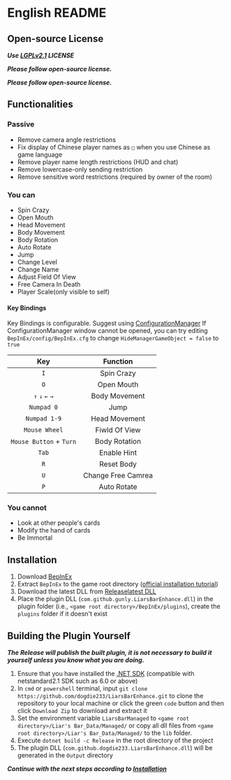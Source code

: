 ﻿# English README

## Open-source License

***Use [LGPLv2.1](LICENSE.txt) LICENSE***

***Please follow open-source license.***

***Please follow open-source license.***

## Functionalities

### Passive

- Remove camera angle restrictions  
- Fix display of Chinese player names as `□` when you use Chinese as game language  
- Remove player name length restrictions (HUD and chat)  
- Remove lowercase-only sending restriction  
- Remove sensitive word restrictions (required by owner of the room)  

### You can

- Spin Crazy  
- Open Mouth  
- Head Movement  
- Body Movement  
- Body Rotation  
- Auto Rotate
- Jump
- Change Level
- Change Name
- Adjust Field Of View
- Free Camera In Death
- Player Scale(only visible to self)

#### Key Bindings
Key Bindings is configurable. Suggest using [ConfigurationManager](https://github.com/BepInEx/BepInEx.ConfigurationManager)
If ConfigurationManager window cannot be opened, you can try editing `BepInEx/config/BepInEx.cfg` to change `HideManagerGameObject = false` to `true`

| Key                     | Function           |
| :---------------------: | :----------------: |
| `I`                     | Spin Crazy         |
| `O`                     | Open Mouth         |
| `↑` `↓` `←` `→`     | Body Movement      |
| `Numpad 0`              | Jump               |
| `Numpad 1-9`            | Head Movement      |
| `Mouse Wheel`           | Fiwld Of View      |
| `Mouse Button` + `Turn` | Body Rotation      |
| `Tab`                   | Enable Hint        |
| `R`                     | Reset Body         |
| `U`                     | Change Free Camrea |
| `P`                     | Auto Rotate        |

### You cannot

- Look at other people's cards  
- Modify the hand of cards  
- Be Immortal  

## Installation

1. Download [BepInEx](https://github.com/BepInEx/BepInEx/releases/download/v5.4.23.2/BepInEx_win_x64_5.4.23.2.zip)  
2. Extract `BepInEx` to the game root directory ([official installation tutorial](https://docs.bepinex.dev/articles/user_guide/installation/index.html))  
3. Download the latest DLL from [Release](https://github.com/gunly/LiarsBarEnhance/releases)[latest DLL](https://github.com/gunly/LiarsBarEnhance/releases/download/1.0.3/com.github.gunly.LiarsBarEnhance.dll)  
4. Place the plugin DLL (`com.github.gunly.LiarsBarEnhance.dll`) in the plugin folder (i.e., `<game root directory>/BepInEx/plugins`), create the `plugins` folder if it doesn't exist  

## Building the Plugin Yourself

***The Release will publish the built plugin, it is not necessary to build it yourself unless you know what you are doing.***

1. Ensure that you have installed the [.NET SDK](https://dotnet.microsoft.com/zh-cn/download) (compatible with netstandard2.1 SDK such as 6.0 or above)  
2. In `cmd` or `powershell` terminal, input `git clone https://github.com/dogdie233/LiarsBarEnhance.git` to clone the repository to your local machine or click the green `code` button and then click `Download Zip` to download and extract it  
3. Set the environment variable `LiarsBarManaged` to `<game root directory>/Liar's Bar_Data/Managed/` or copy all dll files from `<game root directory>/Liar's Bar_Data/Managed/` to the `lib` folder.  
4. Execute `dotnet build -c Release` in the root directory of the project  
5. The plugin DLL (`com.github.dogdie233.LiarsBarEnhance.dll`) will be generated in the `Output` directory  

***Continue with the next steps according to [Installation](#installation)***
